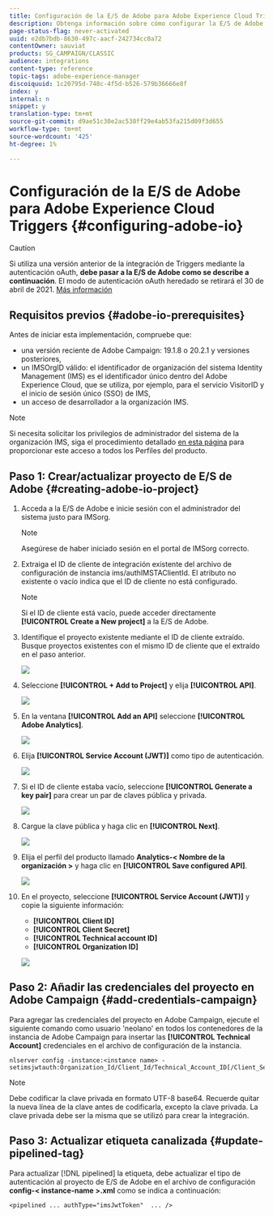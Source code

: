 ```yaml
---
title: Configuración de la E/S de Adobe para Adobe Experience Cloud Triggers
description: Obtenga información sobre cómo configurar la E/S de Adobe para Adobe Experience Cloud Triggers
page-status-flag: never-activated
uuid: e2db7bdb-8630-497c-aacf-242734cc0a72
contentOwner: sauviat
products: SG_CAMPAIGN/CLASSIC
audience: integrations
content-type: reference
topic-tags: adobe-experience-manager
discoiquuid: 1c20795d-748c-4f5d-b526-579b36666e8f
index: y
internal: n
snippet: y
translation-type: tm+mt
source-git-commit: d9ae51c30e2ac538ff29e4ab53fa215d09f3d655
workflow-type: tm+mt
source-wordcount: '425'
ht-degree: 1%

---
```



# Configuración de la E/S de Adobe para Adobe Experience Cloud Triggers {#configuring-adobe-io}

>[!CAUTION]
>
>Si utiliza una versión anterior de la integración de Triggers mediante la autenticación oAuth, **debe pasar a la E/S de Adobe como se describe a continuación**. El modo de autenticación oAuth heredado se retirará el 30 de abril de 2021. [Más información](https://github.com/AdobeDocs/analytics-1.4-apis/blob/master/docs/APIEOL.md)

## Requisitos previos {#adobe-io-prerequisites}

Antes de iniciar esta implementación, compruebe que:

* una versión reciente de Adobe Campaign: 19.1.8 o 20.2.1 y versiones posteriores,
* un IMSOrgID válido: el identificador de organización del sistema Identity Management (IMS) es el identificador único dentro del Adobe Experience Cloud, que se utiliza, por ejemplo, para el servicio VisitorID y el inicio de sesión único (SSO) de IMS,
* un acceso de desarrollador a la organización IMS.

>[!NOTE]
>
>Si necesita solicitar los privilegios de administrador del sistema de la organización IMS, siga el procedimiento detallado [en esta página](https://helpx.adobe.com/ca/enterprise/admin-guide.html/ca/enterprise/using/manage-developers.ug.html) para proporcionar este acceso a todos los Perfiles del producto.


## Paso 1: Crear/actualizar proyecto de E/S de Adobe {#creating-adobe-io-project}

1. Acceda a la E/S de Adobe e inicie sesión con el administrador del sistema justo para IMSorg.

   >[!NOTE]
   >
   > Asegúrese de haber iniciado sesión en el portal de IMSorg correcto.

1. Extraiga el ID de cliente de integración existente del archivo de configuración de instancia ims/authIMSTAClientId. El atributo no existente o vacío indica que el ID de cliente no está configurado.

   >[!NOTE]
   >
   >Si el ID de cliente está vacío, puede acceder directamente **[!UICONTROL Create a New project]** a la E/S de Adobe.

1. Identifique el proyecto existente mediante el ID de cliente extraído. Busque proyectos existentes con el mismo ID de cliente que el extraído en el paso anterior.

   ![](assets/adobe_io_8.png)

1. Seleccione **[!UICONTROL + Add to Project]** y elija **[!UICONTROL API]**.

   ![](assets/adobe_io_1.png)

1. En la ventana **[!UICONTROL Add an API]** seleccione **[!UICONTROL Adobe Analytics]**.

   ![](assets/adobe_io_2.png)

1. Elija **[!UICONTROL Service Account (JWT)]** como tipo de autenticación.

   ![](assets/adobe_io_3.png)

1. Si el ID de cliente estaba vacío, seleccione **[!UICONTROL Generate a key pair]** para crear un par de claves pública y privada.

   ![](assets/adobe_io_4.png)

1. Cargue la clave pública y haga clic en **[!UICONTROL Next]**.

   ![](assets/adobe_io_5.png)

1. Elija el perfil del producto llamado **Analytics-&lt; Nombre de la organización >** y haga clic en **[!UICONTROL Save configured API]**.

   ![](assets/adobe_io_6.png)

1. En el proyecto, seleccione **[!UICONTROL Service Account (JWT)]** y copie la siguiente información:
   * **[!UICONTROL Client ID]**
   * **[!UICONTROL Client Secret]**
   * **[!UICONTROL Technical account ID]**
   * **[!UICONTROL Organization ID]**

   ![](assets/adobe_io_7.png)

## Paso 2: Añadir las credenciales del proyecto en Adobe Campaign {#add-credentials-campaign}

Para agregar las credenciales del proyecto en Adobe Campaign, ejecute el siguiente comando como usuario &#39;neolano&#39; en todos los contenedores de la instancia de Adobe Campaign para insertar las **[!UICONTROL Technical Account]** credenciales en el archivo de configuración de la instancia.

```
nlserver config -instance:<instance name> -setimsjwtauth:Organization_Id/Client_Id/Technical_Account_ID[/Client_Secret[/Base64_encoded_Private_Key]]
```

>[!NOTE]
>
>Debe codificar la clave privada en formato UTF-8 base64. Recuerde quitar la nueva línea de la clave antes de codificarla, excepto la clave privada. La clave privada debe ser la misma que se utilizó para crear la integración.

## Paso 3: Actualizar etiqueta canalizada {#update-pipelined-tag}

Para actualizar [!DNL pipelined] la etiqueta, debe actualizar el tipo de autenticación al proyecto de E/S de Adobe en el archivo de configuración **config-&lt; instance-name >.xml** como se indica a continuación:

```
<pipelined ... authType="imsJwtToken"  ... />
```
